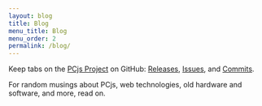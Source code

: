 ```yaml
---
layout: blog
title: Blog
menu_title: Blog
menu_order: 2
permalink: /blog/
---
```


Keep tabs on the [PCjs Project](https://github.com/jeffpar/pcjs) on GitHub: [Releases](https://github.com/jeffpar/pcjs/releases), [Issues](https://github.com/jeffpar/pcjs/issues),
and [Commits](https://github.com/jeffpar/pcjs/commits/master).

For random musings about PCjs, web technologies, old hardware and software, and more, read on.

